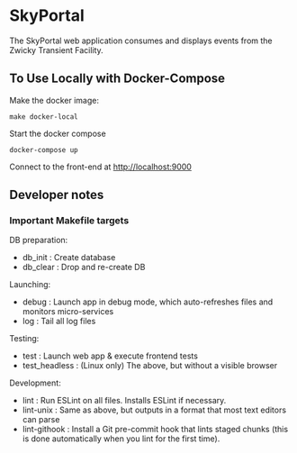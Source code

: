 # SkyPortal

The SkyPortal web application consumes and displays events from the
Zwicky Transient Facility.

## To Use Locally with Docker-Compose

Make the docker image:

```
make docker-local
```

Start the docker compose

```
docker-compose up
```

Connect to the front-end at <a href="http://localhost:9000">http://localhost:9000</a>

## Developer notes

### Important Makefile targets

DB preparation:

- db_init : Create database
- db_clear : Drop and re-create DB

Launching:

- debug : Launch app in debug mode, which auto-refreshes files and
          monitors micro-services
- log : Tail all log files

Testing:

- test : Launch web app & execute frontend tests
- test_headless : (Linux only) The above, but without a visible
                  browser

Development:

- lint : Run ESLint on all files.  Installs ESLint if necessary.
- lint-unix : Same as above, but outputs in a format that most text
              editors can parse
- lint-githook : Install a Git pre-commit hook that lints staged
                 chunks (this is done automatically when you lint
                 for the first time).
